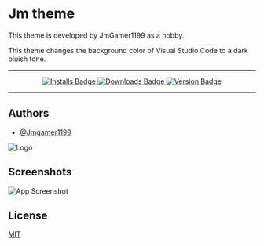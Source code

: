 # Jm theme

This theme is developed by JmGamer1199 as a hobby.

This theme changes the background color of Visual Studio Code to a dark bluish tone.

---
<div id="badges" align="center">
    <a href="https://marketplace.visualstudio.com/items?itemName=Jmgamer1199.jm-theme">
        <img src="https://img.shields.io/visual-studio-marketplace/i/Jmgamer1199.jm-theme?color=blue&style=for-the-badge" alt="Installs Badge">
    </a>
    <a href="https://marketplace.visualstudio.com/items?itemName=Jmgamer1199.jm-theme">
        <img src="https://img.shields.io/visual-studio-marketplace/d/Jmgamer1199.jm-theme?color=blue&style=for-the-badge" alt="Downloads Badge">
    </a>
    <a href="https://marketplace.visualstudio.com/items?itemName=Jmgamer1199.jm-theme">
        <img src="https://img.shields.io/visual-studio-marketplace/d/Jmgamer1199.jm-theme?color=blue&style=for-the-badge" alt="Version Badge">
    </a>
</div>
 <!-- ![Visual Studio Marketplace Installs](https://img.shields.io/visual-studio-marketplace/i/Jmgamer1199.jm-theme?color=blue&style=for-the-badge) -->

<!-- ![Visual Studio Marketplace Downloads](https://img.shields.io/visual-studio-marketplace/d/Jmgamer1199.jm-theme?color=blue&style=for-the-badge) -->

<!-- ![Visual Studio Marketplace Version](https://img.shields.io/visual-studio-marketplace/v/Jmgamer1199.jm-theme?color=blue&style=for-the-badge) -->
---

## Authors

- [@Jmgamer1199](https://jmgamer1199.github.io/)


![Logo](https://jmgamer1199.gallerycdn.vsassets.io/extensions/jmgamer1199/122290219)


## Screenshots

![App Screenshot](https://jmgamer1199.github.io/Images/Jm-Theme.png)


## License

[MIT](https://github.com/jmgamer1199/JmTheme-VsCode/blob/main/LICENSE.txt)

